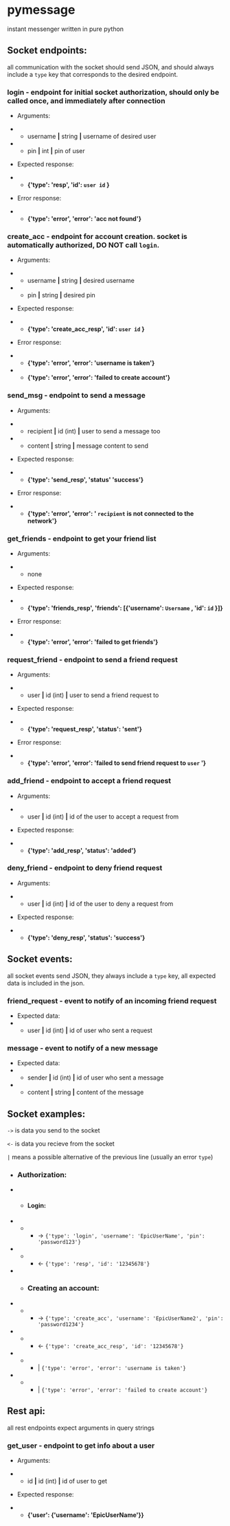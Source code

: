 # pymessage
instant messenger written in pure python



## Socket endpoints:

all communication with the socket should send JSON, and should always include a `type` key that corresponds to the desired endpoint. 

### login - endpoint for initial socket authorization, should only be called once, and immediately after connection

* Arguments: 
* * username **|** string **|** username of desired user
* * pin **|** int **|** pin of user

* Expected response:
* * **{'type': 'resp', 'id': `user id` }**

* Error response:
* * **{'type': 'error', 'error': 'acc not found'}**


### create_acc - endpoint for account creation. socket is automatically authorized, DO NOT call `login`.

* Arguments:
* * username **|** string **|** desired username 
* * pin **|** string **|** desired pin

* Expected response:
* * **{'type': 'create_acc_resp', 'id': `user id` }**

* Error response:
* * **{'type': 'error', 'error': 'username is taken'}**
* * **{'type': 'error', 'error': 'failed to create account'}**


### send_msg - endpoint to send a message

* Arguments:
* * recipient **|** id (int) **|** user to send a message too
* * content **|** string **|** message content to send

* Expected response:
* * **{'type': 'send_resp', 'status' 'success'}**

* Error response:
* * **{'type': 'error', 'error': ' `recipient`  is not connected to the network'}**


### get_friends - endpoint to get your friend list
* Arguments:
* * none

* Expected response:
* * **{'type': 'friends_resp', 'friends': [{'username': `Username` , 'id': `id` }]}**

* Error response:
* * **{'type': 'error', 'error': 'failed to get friends'}**


### request_friend - endpoint to send a friend request
* Arguments: 
* * user **|** id (int) **|** user to send a friend request to

* Expected response:
* * **{'type': 'request_resp', 'status': 'sent'}**

* Error response:
* * **{'type': 'error', 'error': 'failed to send friend request to `user` '}**


### add_friend - endpoint to accept a friend request
* Arguments:
* * user **|** id (int) **|** id of the user to accept a request from

* Expected response:
* * **{'type': 'add_resp', 'status': 'added'}**


### deny_friend - endpoint to deny friend request
* Arguments:
* * user **|** id (int) **|** id of the user to deny a request from

* Expected response:
* * **{'type': 'deny_resp', 'status': 'success'}**



## Socket events:


all socket events send JSON, they always include a `type` key, all expected data is included in the json.


### friend_request - event to notify of an incoming friend request

* Expected data:
* * user **|** id (int) **|** id of user who sent a request


### message - event to notify of a new message

* Expected data:
* * sender **|** id (int) **|** id of user who sent a message
* * content **|** string **|** content of the message



## Socket examples:

`->` is data you send to the socket

`<-` is data you recieve from the socket

`|` means a possible alternative of the previous line (usually an error `type`)


* ### Authorization:
* * #### Login:
* * *  -> `{'type': 'login', 'username': 'EpicUserName', 'pin': 'password123'}`
* * * <- `{'type': 'resp', 'id': '12345678'}`


* * ### Creating an account:
* * * -> `{'type': 'create_acc', 'username': 'EpicUserName2', 'pin': 'password1234'}`
* * * <- `{'type': 'create_acc_resp', 'id': '12345678'}`
* * * | `{'type': 'error', 'error': 'username is taken'}`
* * * | `{'type': 'error', 'error': 'failed to create account'}`

## Rest api:

all rest endpoints expect arguments in query strings

### get_user - endpoint to get info about a user

* Arguments:
* * id **|** id (int) **|** id of user to get

* Expected response:
* * **{'user': {'username': 'EpicUserName'}}**
